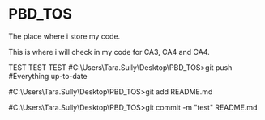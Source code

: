 # PBD_TOS
The place where i store my code.

This is where i will check in my code for CA3, CA4 and CA4.

TEST TEST TEST
#C:\Users\Tara.Sully\Desktop\PBD_TOS>git push
#Everything up-to-date

#C:\Users\Tara.Sully\Desktop\PBD_TOS>git add README.md

#C:\Users\Tara.Sully\Desktop\PBD_TOS>git commit -m "test" README.md
